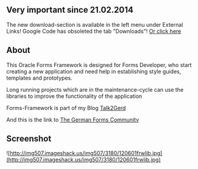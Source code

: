 ## Very important since 21.02.2014 ##
The new download-section is available in the left menu under External Links! Google Code has obsoleted the tab "Downloads"!  [Or click here](https://drive.google.com/folderview?id=0B8kS1YBt6zIqSF9zeUFvMEFnMFU&usp=sharing)


## About ##
This Oracle Forms Framework is designed for Forms Developer, who start creating a new application and need help in establishing style guides, templates and prototypes.

Long running projects which are in the maintenance-cycle can use the libraries to improve the functionality of the application

Forms-Framework is part of my Blog [Talk2Gerd](http://talk2gerd.blogspot.com/)

And this is the link to [The German Forms Community](http://www.oracle.com/webfolder/technetwork/de/community/forms/index.html)

## Screenshot ##
![http://img507.imageshack.us/img507/3180/120601frwlib.jpg](http://img507.imageshack.us/img507/3180/120601frwlib.jpg)